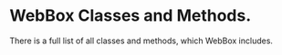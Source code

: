 # WebBox Classes and Methods.
There is a full list of all classes and methods, which WebBox includes.
